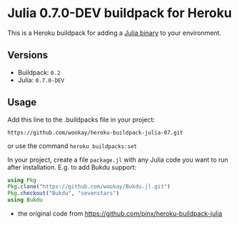 # Julia 0.7.0-DEV buildpack for Heroku

This is a Heroku buildpack for adding a [Julia binary][1] to your environment.

## Versions

* Buildpack: `0.2`
* Julia: `0.7.0-DEV`

## Usage

Add this line to the .buildpacks file in your project:

`https://github.com/wookay/heroku-buildpack-julia-07.git`

or use the command `heroku buildpacks:set`

In your project, create a file `package.jl` with any
Julia code you want to run after installation.
E.g. to add Bukdu support:
```julia
using Pkg
Pkg.clone("https://github.com/wookay/Bukdu.jl.git")
Pkg.checkout("Bukdu", "sevenstars")
using Bukdu
```


* the original code from https://github.com/pinx/heroku-buildpack-julia

[1]: https://julialang.org

